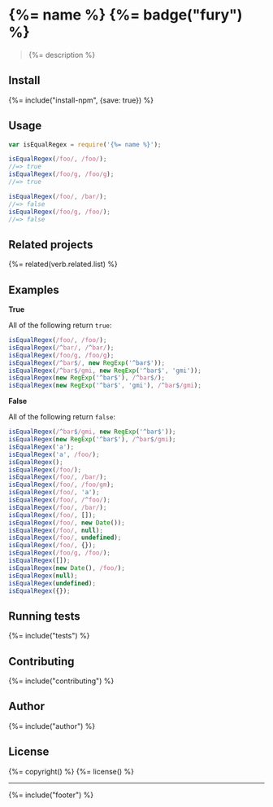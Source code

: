 # {%= name %} {%= badge("fury") %}

> {%= description %}

## Install
{%= include("install-npm", {save: true}) %}

## Usage

```js
var isEqualRegex = require('{%= name %}');

isEqualRegex(/foo/, /foo/);
//=> true
isEqualRegex(/foo/g, /foo/g);
//=> true

isEqualRegex(/foo/, /bar/);
//=> false
isEqualRegex(/foo/g, /foo/);
//=> false
```

## Related projects
{%= related(verb.related.list) %}  

## Examples

**True**

All of the following return `true`: 

```js
isEqualRegex(/foo/, /foo/);
isEqualRegex(/^bar/, /^bar/);
isEqualRegex(/foo/g, /foo/g);
isEqualRegex(/^bar$/, new RegExp('^bar$'));
isEqualRegex(/^bar$/gmi, new RegExp('^bar$', 'gmi'));
isEqualRegex(new RegExp('^bar$'), /^bar$/);
isEqualRegex(new RegExp('^bar$', 'gmi'), /^bar$/gmi);
```

**False**

All of the following return `false`: 

```js
isEqualRegex(/^bar$/gmi, new RegExp('^bar$'));
isEqualRegex(new RegExp('^bar$'), /^bar$/gmi);
isEqualRegex('a');
isEqualRegex('a', /foo/);
isEqualRegex();
isEqualRegex(/foo/);
isEqualRegex(/foo/, /bar/);
isEqualRegex(/foo/, /foo/gm);
isEqualRegex(/foo/, 'a');
isEqualRegex(/foo/, /^foo/);
isEqualRegex(/foo/, /bar/);
isEqualRegex(/foo/, []);
isEqualRegex(/foo/, new Date());
isEqualRegex(/foo/, null);
isEqualRegex(/foo/, undefined);
isEqualRegex(/foo/, {});
isEqualRegex(/foo/g, /foo/);
isEqualRegex([]);
isEqualRegex(new Date(), /foo/);
isEqualRegex(null);
isEqualRegex(undefined);
isEqualRegex({});
```

## Running tests
{%= include("tests") %}

## Contributing
{%= include("contributing") %}

## Author
{%= include("author") %}

## License
{%= copyright() %}
{%= license() %}

***

{%= include("footer") %}
